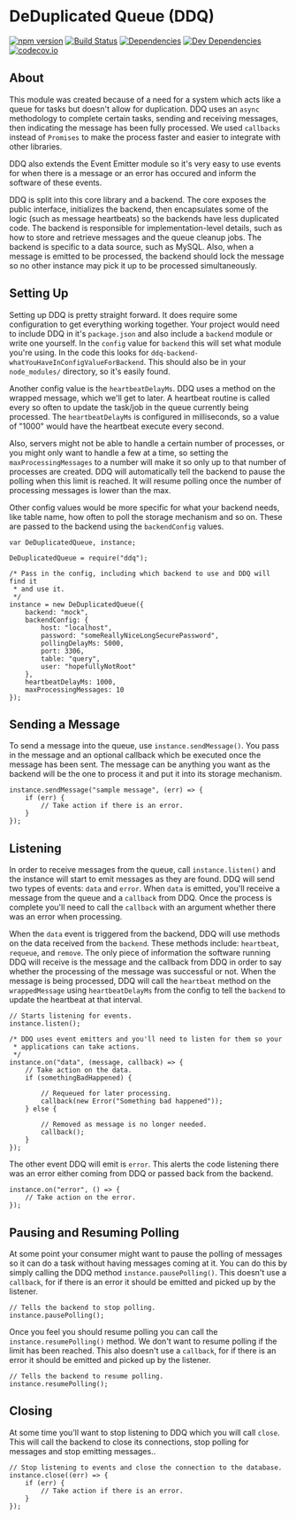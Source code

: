 DeDuplicated Queue (DDQ)
========================

[![npm version][npm-badge]][npm-link]
[![Build Status][travis-badge]][travis-link]
[![Dependencies][dependencies-badge]][dependencies-link]
[![Dev Dependencies][devdependencies-badge]][devdependencies-link]
[![codecov.io][codecov-badge]][codecov-link]


About
-----

This module was created because of a need for a system which acts like a queue for tasks but doesn't allow for duplication. DDQ uses an `async` methodology to complete certain tasks, sending and receiving messages, then indicating the message has been fully processed. We used `callbacks` instead of `Promises` to make the process faster and easier to integrate with other libraries.

DDQ also extends the Event Emitter module so it's very easy to use events for when there is a message or an error has occured and inform the software of these events.

DDQ is split into this core library and a backend. The core exposes the public interface, initializes the backend, then encapsulates some of the logic (such as message heartbeats) so the backends have less duplicated code. The backend is responsible for implementation-level details, such as how to store and retrieve messages and the queue cleanup jobs. The backend is specific to a data source, such as MySQL. Also, when a message is emitted to be processed, the backend should lock the message so no other instance may pick it up to be processed simultaneously.


Setting Up
----------

Setting up DDQ is pretty straight forward. It does require some configuration to get everything working together. Your project would need to include DDQ in it's `package.json` and also include a `backend` module or write one yourself. In the `config` value for `backend` this will set what module you're using. In the code this looks for `ddq-backend-whatYouHaveInConfigValueForBackend`. This should also be in your `node_modules/` directory, so it's easily found.

Another config value is the `heartbeatDelayMs`. DDQ uses a method on the wrapped message, which we'll get to later. A heartbeat routine is called every so often to update the task/job in the queue currently being processed. The `heartbeatDelayMs` is configured in milliseconds, so a value of "1000" would have the heartbeat execute every second.

Also, servers might not be able to handle a certain number of processes, or you might only want to handle a few at a time, so setting the `maxProcessingMessages` to a number will make it so only up to that number of processes are created. DDQ will automatically tell the backend to pause the polling when this limit is reached. It will resume polling once the number of processing messages is lower than the max.

Other config values would be more specific for what your backend needs, like table name, how often to poll the storage mechanism and so on. These are passed to the backend using the `backendConfig` values.

    var DeDuplicatedQueue, instance;

    DeDuplicatedQueue = require("ddq");

    /* Pass in the config, including which backend to use and DDQ will find it
     * and use it.
     */
    instance = new DeDuplicatedQueue({
        backend: "mock",
        backendConfig: {
            host: "localhost",
            password: "someReallyNiceLongSecurePassword",
            pollingDelayMs: 5000,
            port: 3306,
            table: "query",
            user: "hopefullyNotRoot"
        },
        heartbeatDelayMs: 1000,
        maxProcessingMessages: 10
    });


Sending a Message
-----------------

To send a message into the queue, use `instance.sendMessage()`. You pass in the message and an optional callback which be executed once the message has been sent. The message can be anything you want as the backend will be the one to process it and put it into its storage mechanism.

    instance.sendMessage("sample message", (err) => {
        if (err) {
            // Take action if there is an error.
        }
    });


Listening
---------

In order to receive messages from the queue, call `instance.listen()` and the instance will start to emit messages as they are found. DDQ will send two types of events: `data` and `error`. When `data` is emitted, you'll receive a message from the queue and a `callback` from DDQ. Once the process is complete you'll need to call the `callback` with an argument whether there was an error when processing.

When the `data` event is triggered from the backend, DDQ will use methods on the data received from the `backend`. These methods include: `heartbeat`, `requeue`, and `remove`. The only piece of information the software running DDQ will receive is the message and the callback from DDQ in order to say whether the processing of the message was successful or not. When the message is being processed, DDQ will call the `heartbeat` method on the `wrappedMessage` using `heartbeatDelayMs` from the config to tell the `backend` to update the heartbeat at that interval.

    // Starts listening for events.
    instance.listen();

    /* DDQ uses event emitters and you'll need to listen for them so your
     * applications can take actions.
     */
    instance.on("data", (message, callback) => {
        // Take action on the data.
        if (somethingBadHappened) {

            // Requeued for later processing.
            callback(new Error("Something bad happened"));
        } else {

            // Removed as message is no longer needed.
            callback();
        }
    });

The other event DDQ will emit is `error`. This alerts the code listening there was an error either coming from DDQ or passed back from the backend.

    instance.on("error", () => {
        // Take action on the error.
    });


Pausing and Resuming Polling
----------------------------

At some point your consumer might want to pause the polling of messages so it can do a task without having messages coming at it. You can do this by simply calling the DDQ method `instance.pausePolling()`. This doesn't use a `callback`, for if there is an error it should be emitted and picked up by the listener.

    // Tells the backend to stop polling.
    instance.pausePolling();

Once you feel you should resume polling you can call the `instance.resumePolling()` method. We don't want to resume polling if the limit has been reached. This also doesn't use a `callback`, for if there is an error it should be emitted and picked up by the listener.

    // Tells the backend to resume polling.
    instance.resumePolling();


Closing
-------

At some time you'll want to stop listening to DDQ which you will call `close`. This will call the backend to close its connections, stop polling for messages and stop emitting messages..

    // Stop listening to events and close the connection to the database.
    instance.close((err) => {
        if (err) {
            // Take action if there is an error.
        }
    });


[codecov-badge]: https://img.shields.io/codecov/c/github/tests-always-included/ddq/master.svg
[codecov-link]: https://codecov.io/github/tests-always-included/ddq?branch=master
[dependencies-badge]: https://img.shields.io/david/tests-always-included/ddq.svg
[dependencies-link]: https://david-dm.org/tests-always-included/ddq
[devdependencies-badge]: https://img.shields.io/david/dev/tests-always-included/ddq.svg
[devdependencies-link]: https://david-dm.org/tests-always-included/ddq#info=devDependencies
[npm-badge]: https://img.shields.io/npm/v/ddq.svg
[npm-link]: https://npmjs.org/package/ddq
[travis-badge]: https://img.shields.io/travis/tests-always-included/ddq/master.svg
[travis-link]: http://travis-ci.org/tests-always-included/ddq
